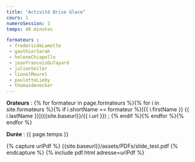 ```yaml
---
title: "Activité Brise Glace"
cours: 1
numeroSession: 1
temps: 40 minutes

formateurs : 
 - fredericdeLamotte
 - gauthierSarah
 - heleneChiapello
 - jeanfrancoisDufayard
 - julienSeiler
 - lionelMaurel
 - pauletteLieby
 - thomasdenecker
---
```


**Orateurs** : 
{% for formateur in page.formateurs %}{% for i in site.formateurs %}{% if i.shortName == formateur %}[{{ i.firstName }} {{ i.lastName }}]({{site.baseurl}}/{{ i.url }}) ; {% endif %}{% endfor %}{% endfor %}

**Durée** : {{ page.temps }}

{% capture urlPdf %} {{site.baseurl}}/assets/PDFs/slide_test.pdf {% endcapture %}
{% include pdf.html adresse=urlPdf %}
